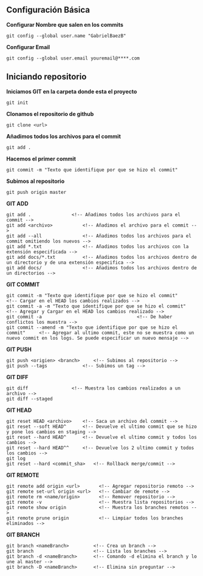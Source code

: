 ## Configuración Básica

**Configurar Nombre que salen en los commits**
```
git config --global user.name "GabrielBaezB"
```
**Configurar Email**
```
git config --global user.email youremail@****.com
```
## Iniciando repositorio

**Iniciamos GIT en la carpeta donde esta el proyecto**
```
git init
```
**Clonamos el repositorio de github**
```
git clone <url>
```
**Añadimos todos los archivos para el commit**
```
git add .
```
**Hacemos el primer commit**
```
git commit -m "Texto que identifique por que se hizo el commit"
```
**Subimos al repositorio**
```
git push origin master
```

**GIT ADD**
```
git add .				<!-- Añadimos todos los archivos para el commit -->
git add <archivo>			<!-- Añadimos el archivo para el commit -->
git add --all				<!-- Añadimos todos los archivos para el commit omitiendo los nuevos -->
git add *.txt				<!-- Añadimos todos los archivos con la extensión especificada -->
git add docs/*.txt			<!-- Añadimos todos los archivos dentro de un directorio y de una extensión especifica -->
git add docs/				<!-- Añadimos todos los archivos dentro de un directorios -->
```
**GIT COMMIT**
```
git commit -m "Texto que identifique por que se hizo el commit"			<!-- Cargar en el HEAD los cambios realizados -->
git commit -a -m "Texto que identifique por que se hizo el commit"		<!-- Agregar y Cargar en el HEAD los cambios realizado -->
git commit -a 									<!-- De haber conflictos los muestra -->
git commit --amend -m "Texto que identifique por que se hizo el commit"		<!-- Agregar al ultimo commit, este no se muestra como un nuevo commit en los logs. Se puede especificar un nuevo mensaje -->
```
**GIT PUSH**
```
git push <origien> <branch>		<!-- Subimos al repositorio -->
git push --tags				<!-- Subimos un tag -->
```
**GIT DIFF**
```
git diff				<!-- Muestra los cambios realizados a un archivo -->
git diff --staged
```
**GIT HEAD**
```
git reset HEAD <archivo>	<!-- Saca un archivo del commit -->
git reset --soft HEAD^		<!-- Devuelve el ultimo commit que se hizo y pone los cambios en staging -->
git reset --hard HEAD^ 		<!-- Devuelve el ultimo commit y todos los cambios -->
git reset --hard HEAD^^		<!-- Devuelve los 2 ultimo commit y todos los cambios -->
git log
git reset --hard <commit_sha>   <!-- Rollback merge/commit -->
```
**GIT REMOTE**
```
git remote add origin <url>       <!-- Agregar repositorio remoto -->
git remote set-url origin <url>   <!-- Cambiar de remote -->
git remote rm <name/origin>       <!-- Remover repositorio -->
git remote -v                     <!-- Muestra lista repositorios -->
git remote show origin            <!-- Muestra los branches remotos -->
git remote prune origin           <!-- Limpiar todos los branches eliminados --> 
```

**GIT BRANCH**
```
git branch <nameBranch>         <!-- Crea un branch -->
git branch                      <!-- Lista los branches -->
git branch -d <nameBranch>      <!-- Comando -d elimina el branch y lo une al master -->
git branch -D <nameBranch>      <!-- Elimina sin preguntar -->
```


<!--
**GabrielBaezB/GabrielBaezB** is a ✨ _special_ ✨ repository because its `README.md` (this file) appears on your GitHub profile.

Here are some ideas to get you started:

- 🔭 I’m currently working on ...
- 🌱 I’m currently learning ...
- 👯 I’m looking to collaborate on ...
- 🤔 I’m looking for help with ...
- 💬 Ask me about ...
- 📫 How to reach me: ...
- 😄 Pronouns: ...
- ⚡ Fun fact: ...
-->
